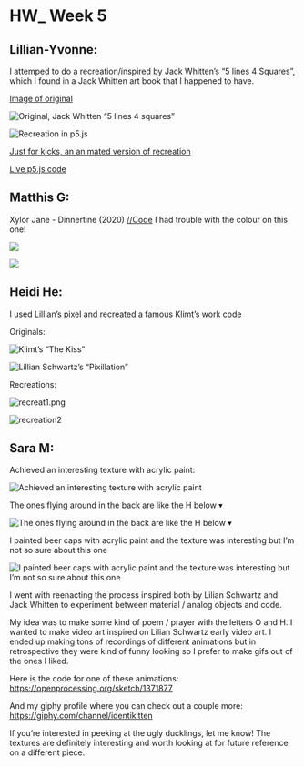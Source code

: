 # HW_ Week 5

## Lillian-Yvonne:

I attemped to do a recreation/inspired by Jack Whitten’s “5 lines 4 Squares”, which I found in a Jack Whitten art book that I happened to have.

[Image of original](../media/d5cb9df09eb09e011cd7319727cdfd55.jpg)

![Original, Jack Whitten “5 lines 4 squares”](../media/s_07BD232EFE6F303D1B18252E752F4039B979235DBA740FE8D8DA5A8F5DFE0D39_1638275747970_Jack+Whitten+5+lines+4+squares.jpg)

![Recreation in p5.js](../media/s_07BD232EFE6F303D1B18252E752F4039B979235DBA740FE8D8DA5A8F5DFE0D39_1638276153580_whitten+recreation.png)

[Just for kicks, an animated version of recreation](https://editor.p5js.org/lllyyybbb/full/Zb2wYGoac)

[Live p5.js code](https://editor.p5js.org/lllyyybbb/sketches/vPQ1cc6KS)

## Matthis G:

Xylor Jane -  Dinnertine (2020)     [//Code](https://editor.p5js.org/PTTScreen/sketches/7PxroZrmc)
I had trouble with the colour on this one!

![](../media/s_1F137D305F3A4775623C1E76F0CB36FCD17D517E0E643CCD54EA28C466BE546F_1638287862946_xylerJaneorig.png)

![](../media/s_1F137D305F3A4775623C1E76F0CB36FCD17D517E0E643CCD54EA28C466BE546F_1638287846508_xylerJanerepro.png)

## Heidi He:

I used Lillian’s pixel and recreated a famous Klimt’s work
[code](https://github.com/HeidiHe/RecreatingThePast/blob/main/week5/sketch.js)

Originals:

![Klimt’s “The Kiss”](../media/s_A94312D8A87D1164EC3BF71036BD7FF547086588ABE0D1F259806091363E7264_1638292493411_image.png)

![Lillian Schwartz’s “Pixillation”](../media/1970_Schwartz_Knowlton_Pixillation.jpg)

Recreations:

![recreat1.png](../media/recreat1.png)

![recreation2](../media/s_A94312D8A87D1164EC3BF71036BD7FF547086588ABE0D1F259806091363E7264_1638292652836_Screen+Shot+2021-11-30+at+3.23.34+AM.png)

## Sara M:

Achieved an interesting texture with acrylic paint:

![Achieved an interesting texture with acrylic paint](../media/giphy.webp)

The ones flying around in the back are like the H below ▾

![The ones flying around in the back are like the H below ▾](../media/giphy2.webp)

I painted beer caps with acrylic paint and the texture was interesting but I’m not so sure about this one

![I painted beer caps with acrylic paint and the texture was interesting but I’m not so sure about this one](../media/giphy3.webp)

I went with reenacting the process inspired both by Lilian Schwartz and Jack Whitten to experiment between material / analog objects and code.

My idea was to make some kind of poem / prayer with the letters O and H. I wanted to make video art inspired on Lilian Schwartz early video art. I ended up making tons of recordings of different animations but in retrospective they were kind of funny looking so I prefer to make gifs out of the ones I liked.

Here is the code for one of these animations: https://openprocessing.org/sketch/1371877

And my giphy profile where you can check out a couple more: https://giphy.com/channel/identikitten

If you’re interested in peeking at the ugly ducklings, let me know! The textures are definitely interesting and worth looking at for future reference on a different piece.
